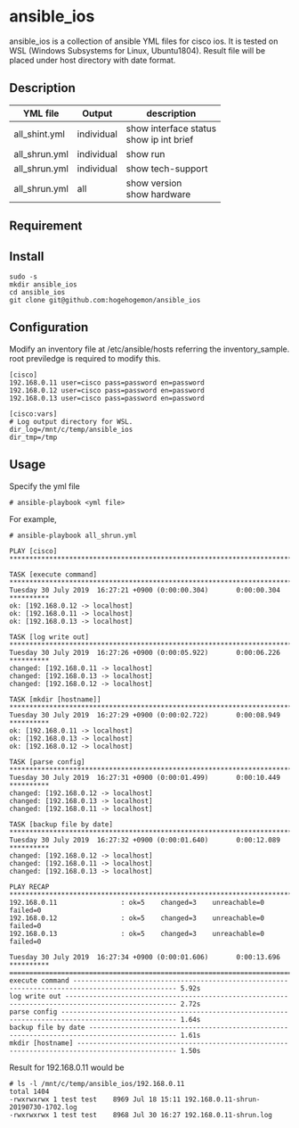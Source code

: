 ansible_ios
====

ansible_ios is a collection of ansible YML files for cisco ios. It is tested on WSL (Windows Subsystems for Linux, Ubuntu1804). Result file will be placed under host directory with date format.

## Description

| YML file      | Output     | description    |
----------------|------------|-----------------
| all_shint.yml | individual | show interface status<br>show ip int brief | 
| all_shrun.yml | individual | show run |
| all_shrun.yml | individual | show tech-support |
| all_shrun.yml | all        | show version<br>show hardware |

## Requirement

## Install
    sudo -s
    mkdir ansible_ios
    cd ansible_ios
    git clone git@github.com:hogehogemon/ansible_ios
    
## Configuration
Modify an inventory file at /etc/ansible/hosts referring the inventory_sample. root previledge is required to modify this.

    [cisco]
    192.168.0.11 user=cisco pass=password en=password
    192.168.0.12 user=cisco pass=password en=password
    192.168.0.13 user=cisco pass=password en=password

    [cisco:vars]
    # Log output directory for WSL.
    dir_log=/mnt/c/temp/ansible_ios
    dir_tmp=/tmp
    
## Usage
Specify the yml file
    
    # ansible-playbook <yml file>
    
For example,    
    
    # ansible-playbook all_shrun.yml
   
    PLAY [cisco] **********************************************************************************************************
    
    TASK [execute command] ************************************************************************************************
    Tuesday 30 July 2019  16:27:21 +0900 (0:00:00.304)       0:00:00.304 **********
    ok: [192.168.0.12 -> localhost]
    ok: [192.168.0.11 -> localhost]
    ok: [192.168.0.13 -> localhost]
    
    TASK [log write out] **************************************************************************************************
    Tuesday 30 July 2019  16:27:26 +0900 (0:00:05.922)       0:00:06.226 **********
    changed: [192.168.0.11 -> localhost]
    changed: [192.168.0.13 -> localhost]
    changed: [192.168.0.12 -> localhost]
    
    TASK [mkdir [hostname]] ***********************************************************************************************
    Tuesday 30 July 2019  16:27:29 +0900 (0:00:02.722)       0:00:08.949 **********
    ok: [192.168.0.11 -> localhost]
    ok: [192.168.0.13 -> localhost]
    ok: [192.168.0.12 -> localhost]
    
    TASK [parse config] ***************************************************************************************************
    Tuesday 30 July 2019  16:27:31 +0900 (0:00:01.499)       0:00:10.449 **********
    changed: [192.168.0.12 -> localhost]
    changed: [192.168.0.13 -> localhost]
    changed: [192.168.0.11 -> localhost]
    
    TASK [backup file by date] ********************************************************************************************
    Tuesday 30 July 2019  16:27:32 +0900 (0:00:01.640)       0:00:12.089 **********
    changed: [192.168.0.12 -> localhost]
    changed: [192.168.0.11 -> localhost]
    changed: [192.168.0.13 -> localhost]
    
    PLAY RECAP ************************************************************************************************************
    192.168.0.11                : ok=5    changed=3    unreachable=0    failed=0
    192.168.0.12                : ok=5    changed=3    unreachable=0    failed=0
    192.168.0.13                : ok=5    changed=3    unreachable=0    failed=0
    
    Tuesday 30 July 2019  16:27:34 +0900 (0:00:01.606)       0:00:13.696 **********
    ===============================================================================
    execute command ------------------------------------------------------------------------------------------------ 5.92s
    log write out -------------------------------------------------------------------------------------------------- 2.72s
    parse config --------------------------------------------------------------------------------------------------- 1.64s
    backup file by date -------------------------------------------------------------------------------------------- 1.61s
    mkdir [hostname] ----------------------------------------------------------------------------------------------- 1.50s
    
Result for 192.168.0.11 would be 

    # ls -l /mnt/c/temp/ansible_ios/192.168.0.11
    total 1404
    -rwxrwxrwx 1 test test    8969 Jul 18 15:11 192.168.0.11-shrun-20190730-1702.log
    -rwxrwxrwx 1 test test    8968 Jul 30 16:27 192.168.0.11-shrun.log
